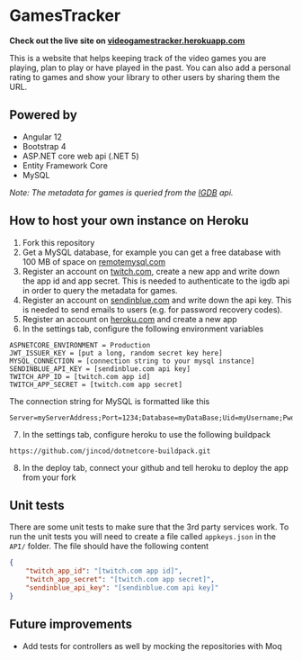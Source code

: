 # GamesTracker
**Check out the live site on [videogamestracker.herokuapp.com](https://videogamestracker.herokuapp.com/)**

This is a website that helps keeping track of the video games you are playing, plan to play or have played in the past. You can also add a personal rating to games and show your library to other users by sharing them the URL.

## Powered by
- Angular 12
- Bootstrap 4
- ASP.NET core web api (.NET 5)
- Entity Framework Core
- MySQL

*Note: The metadata for games is queried from the [IGDB](https://www.igdb.com/) api.*

## How to host your own instance on Heroku
1. Fork this repository
2. Get a MySQL database, for example you can get a free database with 100 MB of space on [remotemysql.com](https://remotemysql.com/)
3. Register an account on [twitch.com](https://twitch.com), create a new app and write down the app id and app secret. This is needed to authenticate to the igdb api in order to query the metadata for games.
4. Register an account on [sendinblue.com](https://sendinblue.com) and write down the api key. This is needed to send emails to users (e.g. for password recovery codes).
5. Register an account on [heroku.com](https://heroku.com) and create a new app
6. In the settings tab, configure the following environment variables

```
ASPNETCORE_ENVIRONMENT = Production
JWT_ISSUER_KEY = [put a long, random secret key here]
MYSQL_CONNECTION = [connection string to your mysql instance]
SENDINBLUE_API_KEY = [sendinblue.com api key]
TWITCH_APP_ID = [twitch.com app id]
TWITCH_APP_SECRET = [twitch.com app secret]
```
The connection string for MySQL is formatted like this
```
Server=myServerAddress;Port=1234;Database=myDataBase;Uid=myUsername;Pwd=myPassword;
```

7. In the settings tab, configure heroku to use the following buildpack

```
https://github.com/jincod/dotnetcore-buildpack.git
```

8. In the deploy tab, connect your github and tell heroku to deploy the app from your fork

## Unit tests
There are some unit tests to make sure that the 3rd party services work. To run the unit tests you will need to create a file called `appkeys.json` in the `API/` folder. The file should have the following content
```json
{
	"twitch_app_id": "[twitch.com app id]",
	"twitch_app_secret": "[twitch.com app secret]",
	"sendinblue_api_key": "[sendinblue.com api key]"
}
```

## Future improvements
- Add tests for controllers as well by mocking the repositories with Moq
